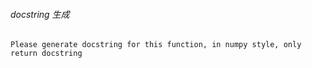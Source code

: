 ###### docstring 生成

```
Please generate docstring for this function, in numpy style, only return docstring
```

